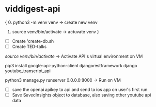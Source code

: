 # viddigest-api

{
0. python3 -m venv venv -> create new venv

1. source venv/bin/activate -> actuvate venv
   }

- [ ] Create 'create-db.sh
- [ ] Create TED-talks

*source venv/bin/activate* -> Activate API's virtual environment on VM

pip3 install google-api-python-client djangorestframework django youtube_transcript_api

python3 manage.py runserver 0.0.0.0:8000 -> Run on VM

- [ ] save the openai apikey to api and send to ios app on user's first run
- [ ] Save SavedInsights object to database, also saving other youtube api data
